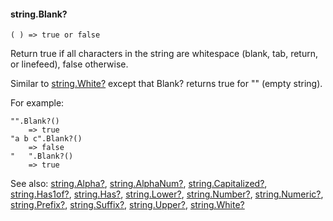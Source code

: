 #### string.Blank?

``` suneido
( ) => true or false
```

Return true if all characters in the string are whitespace (blank, tab, return, or linefeed), false otherwise.

Similar to [string.White?](<string.White?.md>) except that Blank? returns true for "" (empty string).

For example:

``` suneido
"".Blank?()
    => true
"a b c".Blank?()
    => false
"   ".Blank?()
    => true
```


See also:
[string.Alpha?](<string.Alpha?.md>),
[string.AlphaNum?](<string.AlphaNum?.md>),
[string.Capitalized?](<string.Capitalized?.md>),
[string.Has1of?](<string.Has1of?.md>),
[string.Has?](<string.Has?.md>),
[string.Lower?](<string.Lower?.md>),
[string.Number?](<string.Number?.md>),
[string.Numeric?](<string.Numeric?.md>),
[string.Prefix?](<string.Prefix?.md>),
[string.Suffix?](<string.Suffix?.md>),
[string.Upper?](<string.Upper?.md>),
[string.White?](<string.White?.md>)

